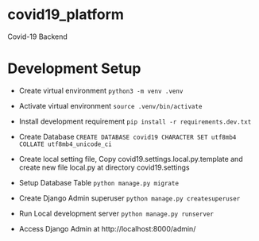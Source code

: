 # covid19_platform
Covid-19 Backend


# Development Setup
- Create virtual environment
    `python3 -m venv .venv`

- Activate virtual environment
    `source .venv/bin/activate`

- Install development requirement
    `pip install -r requirements.dev.txt `

- Create Database
    `CREATE DATABASE covid19 CHARACTER SET utf8mb4 COLLATE utf8mb4_unicode_ci`

- Create local setting file, Copy covid19.settings.local.py.template and 
create new file local.py at directory covid19.settings

- Setup Database Table
    `python manage.py migrate`

- Create Django Admin superuser
    `python manage.py createsuperuser`

- Run Local development server
    `python manage.py runserver`

- Access Django Admin at http://localhost:8000/admin/  
